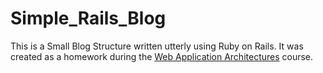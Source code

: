 # Simple_Rails_Blog

This is a Small Blog Structure written utterly using Ruby on Rails. It was created as a homework during the <a href="https://www.coursera.org/course/webapplications" target="_blank">Web Application Architectures</a> course.

